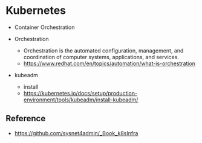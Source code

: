 # Kubernetes

* Container Orchestration
* Orchestration
  * Orchestration is the automated configuration, management, and coordination of computer systems, applications, and services.
  * <https://www.redhat.com/en/topics/automation/what-is-orchestration>

* kubeadm
  * install
  * <https://kubernetes.io/docs/setup/production-environment/tools/kubeadm/install-kubeadm/>

## Reference
* <https://github.com/sysnet4admin/_Book_k8sInfra>
